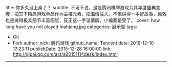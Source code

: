 title: 你多久没上桌了？
subtitle: 不可不说，这是腾讯棋牌游戏为其年度盛典宣传，把其下精品游戏单品作为主推元素，把温情注入。不但讲得一手好故事，动效也是做得极其细节丰富细腻，反正这一手温情牌，小编我是受了。
cover: how long have you not played mahjong.jpg
categories: 展示型
tags:
  - Git
  - Fork
author:
  nick: 腾讯游戏
  github_name: Tencent
date: 2016-12-10 17:23:11
publishDate: 2015-12-28 16:00:00
link: http://qipai.qq.com/act/a20151114desk/index.html
---
